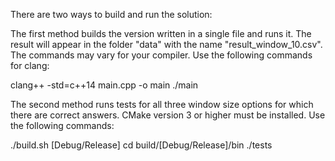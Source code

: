 There are two ways to build and run the solution:

The first method builds the version written in a single file and runs it. The result will appear in the  folder "data" with the name "result_window_10.csv". The commands may vary for your compiler. Use the following commands for clang:

clang++ -std=c++14 main.cpp -o main
./main

The second method runs tests for all three window size options for which there are correct answers. CMake version 3 or higher must be installed. Use the following commands:

./build.sh [Debug/Release]
cd build/[Debug/Release]/bin
./tests